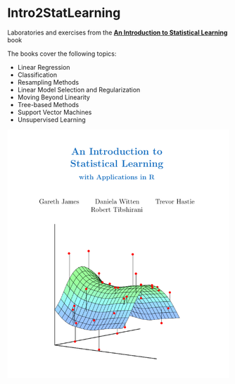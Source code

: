 # Intro2StatLearning
Laboratories and exercises from the [**An Introduction to Statistical Learning**](https://www.statlearning.com/) book

The books cover the following topics: 

* Linear Regression
* Classification
* Resampling Methods
* Linear Model Selection and Regularization
* Moving Beyond Linearity
* Tree-based Methods
* Support Vector Machines
* Unsupervised Learning


![cover](https://github.com/VicenteYago/Intro2StatLearning/blob/main/cover.png)
